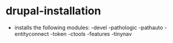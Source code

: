 # drupal-installation


- installs the following modules:
    -devel
    -pathologic
    -pathauto
    -entityconnect
    -token
    -ctools
    -features
    -tinynav    
    